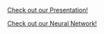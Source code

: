 <a href="https://holden-herrell.github.io/IST707_GROUP_PROJECT_VIZ/Final%20Project%20Test.pdf">Check out our Presentation!</a>

<a href="https://holden-herrell.github.io/IST707_GROUP_PROJECT_VIZ/network%20plot.html">Check out our Neural Network!</a>

